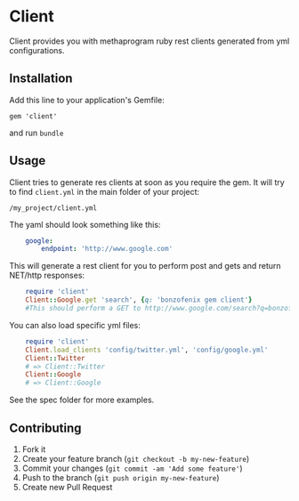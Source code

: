 # Client

Client provides you with methaprogram ruby rest clients generated from yml configurations.

## Installation

Add this line to your application's Gemfile:

    gem 'client'
    
and run `bundle`

## Usage
Client tries to generate res clients at soon as you require the gem.
It will try to find `client.yml` in the main folder of your project:

    /my_project/client.yml
    
The yaml should look something like this:

```yml
    google:
        endpoint: 'http://www.google.com'
```

This will generate a rest client for you to perform post and gets and return NET/http responses:

```ruby
    require 'client'
    Client::Google.get 'search', {q: 'bonzofenix gem client'}
    #This should perform a GET to http://www.google.com/search?q=bonzofenix+gem+client
```

You can also load specific yml files:

```ruby
    require 'client'
    Client.load_clients 'config/twitter.yml', 'config/google.yml'
    Client::Twitter
    # => Client::Twitter
    Client::Google
    # => Client::Google
```

See the spec folder for more examples.

## Contributing

1. Fork it
2. Create your feature branch (`git checkout -b my-new-feature`)
3. Commit your changes (`git commit -am 'Add some feature'`)
4. Push to the branch (`git push origin my-new-feature`)
5. Create new Pull Request
